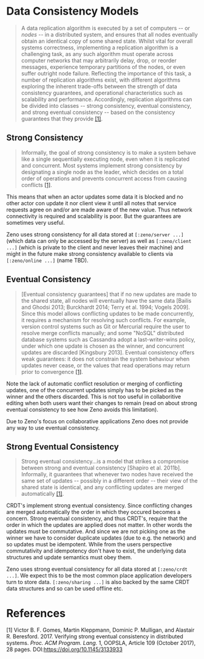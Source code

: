 # Data Consistency Models
> A data replication algorithm is executed by a set of computers -- or _nodes_
  -- in a distributed system, and ensures that all nodes eventually obtain an
  identical copy of some shared state. Whilst vital for overall systems
  correctness, implementing a replication algorithm is a challenging task, as
  any such algorithm must operate across computer networks that may arbitrarily
  delay, drop, or reorder messages, experience temporary partitions of the
  nodes, or even suffer outright node failure. Reflecting the importance of
  this task, a number of replication algorithms exist, with different
  algorithms exploring the inherent trade-offs between the strength of data
  consistency guarantees, and operational characteristics such as scalability
  and performance. Accordingly, replication algorithms can be divided into
  classes -- strong consistency, eventual consistency, and strong eventual
  consistency -- based on the consistency guarantees that they provide
  [[1]](#1).

## Strong Consistency
> Informally, the goal of strong consistency is to make a system behave
  like a single sequentially executing node, even when it is replicated and
  concurrent. Most systems implement strong consistency by designating a single
  node as the leader, which decides on a total order of operations and prevents
  concurrent access from causing conflicts [[1]](#1).

This means that when an actor updates some data it is blocked and no other actor
con update it nor client view it until all notes that service requests agree on
and/or are made aware of the new value. Thus network connectivity is required
and scalability is poor. But the guarantees are sometimes very useful.

Zeno uses strong consistency for all data stored at `[:zeno/server ...]` (which
data can only be accessed by the server) as well as `[:zeno/client ...]` (which
is private to the client and never leaves their machine) and might in the
future make strong consistency available to clients via `[:zeno/online ...]`
(name TBD).

## Eventual Consistency
> [Eventual consistency guarantees] that if no new updates are made to the
  shared state, all nodes will eventually have the same data [Bailis and Ghodsi
  2013; Burckhardt 2014; Terry et al. 1994; Vogels 2009]. Since this model
  allows conflicting updates to be made concurrently, it requires a mechanism
  for resolving such conflicts. For example, version control systems such as
  Git or Mercurial require the user to resolve merge conflicts manually; and
  some "NoSQL" distributed database systems such as Cassandra adopt a
  last-writer-wins policy, under which one update is chosen as the winner, and
  concurrent updates are discarded [Kingsbury 2013]. Eventual consistency
  offers weak guarantees: it does not constrain the system behaviour when
  updates never cease, or the values that read operations may return prior to
  convergence [[1]](#1).

Note the lack of automatic conflict resolution or merging of conflicting
updates, one of the concurrent updates simply has to be picked as the winner
and the others discarded. This is not too useful in collaboritive editing when
both users want their changes to remain (read on about strong eventual
consistency to see how Zeno avoids this limitation).

Due to Zeno's focus on collaborative applications Zeno does not provide any way
to use eventual consistency.

## Strong Eventual Consistency
> Strong eventual consistency...is a model that strikes a compromise between
  strong and eventual consistency [Shapiro et al. 2011b]. Informally, it
  guarantees that whenever two nodes have received the same set of updates --
  possibly in a different order -- their view of the shared state is identical,
  and any conflicting updates are merged automatically [[1]](#1).

CRDT's implement strong eventual consistency. Since conflicting changes are
merged automatically the order in which they occured becomes a concern. Strong
eventual consistency, and thus CRDT's, require that the order in which the
updates are applied does not matter. In other words the updates must be
commutative. And since we are not picking one as the winner we have to consider
duplicate updates (due to e.g. the network) and so updates must be idempotent.
While from the users perspective commutativity and idempotency don't have to
exist, the underlying data structures and update semantics must obey them.

Zeno uses strong eventual consistency for all data stored at `[:zeno/crdt
...]`. We expect this to be the most common place application developers turn
to store data. `[:zeno/sharing ...]` is also backed by the same CRDT data
structures and so can be used offline etc.

# References
<a id="1">[1]</a>
Victor B. F. Gomes, Martin Kleppmann, Dominic P. Mulligan, and Alastair R.
Beresford. 2017. Verifying strong eventual consistency in distributed systems.
<i>Proc. ACM Program. Lang.</i> 1, OOPSLA, Article 109 (October 2017), 28
pages. DOI:https://doi.org/10.1145/3133933
